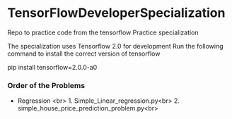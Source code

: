 # TensorFlowDeveloperSpecialization
Repo to practice code from the tensorflow Practice specialization 

The specialization uses Tensorflow 2.0 for development 
Run the following command to install the correct version of tensorflow

pip install tensorflow=2.0.0-a0

### Order of the Problems

 - Regression <br\>
        1. Simple_Linear_regression.py<br\>
        2. simple_house_price_prediction_problem.py<br\>        